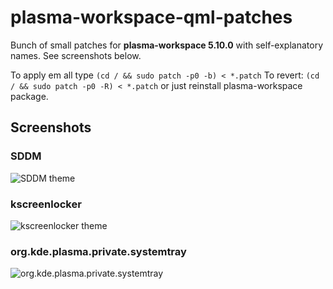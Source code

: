 # plasma-workspace-qml-patches
Bunch of small patches for **plasma-workspace 5.10.0** with self-explanatory names. See screenshots below.

To apply em all type ```(cd / && sudo patch -p0 -b) < *.patch```
To revert: ```(cd / && sudo patch -p0 -R) < *.patch``` or just reinstall plasma-workspace package.

## Screenshots
### SDDM
![SDDM theme](https://i.imgur.com/FPRzDXY.png)
### kscreenlocker
![kscreenlocker theme](https://i.imgur.com/ihq9eHw.png)
### org.kde.plasma.private.systemtray 
![org.kde.plasma.private.systemtray](https://i.imgur.com/vz9QafH.png)
